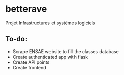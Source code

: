 # betterave
Projet Infrastructures et systèmes logiciels 


## To-do:
- Scrape ENSAE website to fill the classes database
- Create authenticated app with flask
- Create API points
- Create frontend
